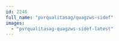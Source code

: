 ```yaml
---
id: 2246
full_name: "pvrqualitasag/quagzws-sidef"
images: 
  - "pvrqualitasag-quagzws-sidef-latest"
---
```


